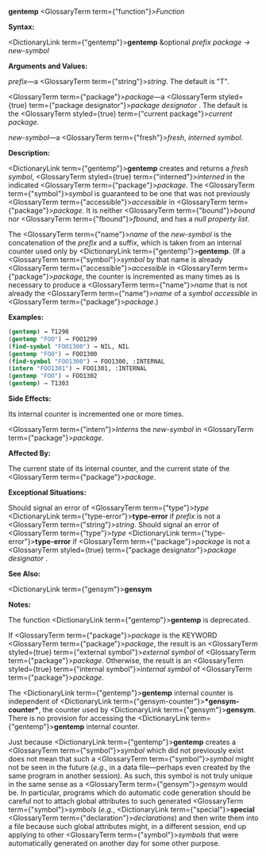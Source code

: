 **gentemp** <GlossaryTerm  term={"function"}><i>Function</i></GlossaryTerm> 



**Syntax:** 



<DictionaryLink  term={"gentemp"}><b>gentemp</b></DictionaryLink> &amp;optional *prefix package → new-symbol* 



**Arguments and Values:** 



*prefix*—a <GlossaryTerm  term={"string"}><i>string</i></GlossaryTerm>. The default is "T". 



<GlossaryTerm  term={"package"}><i>package</i></GlossaryTerm>—a <GlossaryTerm styled={true} term={"package designator"}><i>package designator</i></GlossaryTerm> . The default is the <GlossaryTerm styled={true} term={"current package"}><i>current package</i></GlossaryTerm>. 



*new-symbol*—a <GlossaryTerm  term={"fresh"}><i>fresh</i></GlossaryTerm>, *interned symbol*. 



**Description:** 



<DictionaryLink  term={"gentemp"}><b>gentemp</b></DictionaryLink> creates and returns a *fresh symbol*, <GlossaryTerm styled={true} term={"interned"}><i>interned</i></GlossaryTerm> in the indicated <GlossaryTerm  term={"package"}><i>package</i></GlossaryTerm>. The <GlossaryTerm  term={"symbol"}><i>symbol</i></GlossaryTerm> is guaranteed to be one that was not previously <GlossaryTerm  term={"accessible"}><i>accessible</i></GlossaryTerm> in <GlossaryTerm  term={"package"}><i>package</i></GlossaryTerm>. It is neither <GlossaryTerm  term={"bound"}><i>bound</i></GlossaryTerm> nor <GlossaryTerm  term={"fbound"}><i>fbound</i></GlossaryTerm>, and has a *null property list*. 



The <GlossaryTerm  term={"name"}><i>name</i></GlossaryTerm> of the *new-symbol* is the concatenation of the *prefix* and a suffix, which is taken from an internal counter used only by <DictionaryLink  term={"gentemp"}><b>gentemp</b></DictionaryLink>. (If a <GlossaryTerm  term={"symbol"}><i>symbol</i></GlossaryTerm> by that name is already <GlossaryTerm  term={"accessible"}><i>accessible</i></GlossaryTerm> in <GlossaryTerm  term={"package"}><i>package</i></GlossaryTerm>, the counter is incremented as many times as is necessary to produce a <GlossaryTerm  term={"name"}><i>name</i></GlossaryTerm> that is not already the <GlossaryTerm  term={"name"}><i>name</i></GlossaryTerm> of a *symbol accessible* in <GlossaryTerm  term={"package"}><i>package</i></GlossaryTerm>.) 



**Examples:**
```lisp
(gentemp) → T1298 
(gentemp "FOO") → FOO1299 
(find-symbol "FOO1300") → NIL, NIL 
(gentemp "FOO") → FOO1300 
(find-symbol "FOO1300") → FOO1300, :INTERNAL 
(intern "FOO1301") → FOO1301, :INTERNAL 
(gentemp "FOO") → FOO1302 
(gentemp) → T1303 
```
**Side Effects:** 



Its internal counter is incremented one or more times. 



<GlossaryTerm  term={"intern"}><i>Interns</i></GlossaryTerm> the *new-symbol* in <GlossaryTerm  term={"package"}><i>package</i></GlossaryTerm>. 



**Affected By:** 



The current state of its internal counter, and the current state of the <GlossaryTerm  term={"package"}><i>package</i></GlossaryTerm>. 







 



 



**Exceptional Situations:** 



Should signal an error of <GlossaryTerm  term={"type"}><i>type</i></GlossaryTerm> <DictionaryLink  term={"type-error"}><b>type-error</b></DictionaryLink> if *prefix* is not a <GlossaryTerm  term={"string"}><i>string</i></GlossaryTerm>. Should signal an error of <GlossaryTerm  term={"type"}><i>type</i></GlossaryTerm> <DictionaryLink  term={"type-error"}><b>type-error</b></DictionaryLink> if <GlossaryTerm  term={"package"}><i>package</i></GlossaryTerm> is not a <GlossaryTerm styled={true} term={"package designator"}><i>package designator</i></GlossaryTerm> . 



**See Also:** 



<DictionaryLink  term={"gensym"}><b>gensym</b></DictionaryLink> 



**Notes:** 



The function <DictionaryLink  term={"gentemp"}><b>gentemp</b></DictionaryLink> is deprecated. 



If <GlossaryTerm  term={"package"}><i>package</i></GlossaryTerm> is the KEYWORD <GlossaryTerm  term={"package"}><i>package</i></GlossaryTerm>, the result is an <GlossaryTerm styled={true} term={"external symbol"}><i>external symbol</i></GlossaryTerm> of <GlossaryTerm  term={"package"}><i>package</i></GlossaryTerm>. Otherwise, the result is an <GlossaryTerm styled={true} term={"internal symbol"}><i>internal symbol</i></GlossaryTerm> of <GlossaryTerm  term={"package"}><i>package</i></GlossaryTerm>. 



The <DictionaryLink  term={"gentemp"}><b>gentemp</b></DictionaryLink> internal counter is independent of <DictionaryLink  term={"gensym-counter"}><b>\*gensym-counter\*</b></DictionaryLink>, the counter used by <DictionaryLink  term={"gensym"}><b>gensym</b></DictionaryLink>. There is no provision for accessing the <DictionaryLink  term={"gentemp"}><b>gentemp</b></DictionaryLink> internal counter. 



Just because <DictionaryLink  term={"gentemp"}><b>gentemp</b></DictionaryLink> creates a <GlossaryTerm  term={"symbol"}><i>symbol</i></GlossaryTerm> which did not previously exist does not mean that such a <GlossaryTerm  term={"symbol"}><i>symbol</i></GlossaryTerm> might not be seen in the future (*e.g.*, in a data file—perhaps even created by the same program in another session). As such, this symbol is not truly unique in the same sense as a <GlossaryTerm  term={"gensym"}><i>gensym</i></GlossaryTerm> would be. In particular, programs which do automatic code generation should be careful not to attach global attributes to such generated <GlossaryTerm  term={"symbol"}><i>symbols</i></GlossaryTerm> (*e.g.*, <DictionaryLink  term={"special"}><b>special</b></DictionaryLink> <GlossaryTerm  term={"declaration"}><i>declarations</i></GlossaryTerm>) and then write them into a file because such global attributes might, in a different session, end up applying to other <GlossaryTerm  term={"symbol"}><i>symbols</i></GlossaryTerm> that were automatically generated on another day for some other purpose. 




